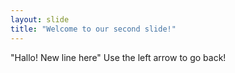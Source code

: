 ```yaml
---
layout: slide
title: "Welcome to our second slide!"
---
```

"Hallo! New line here"
Use the left arrow to go back!